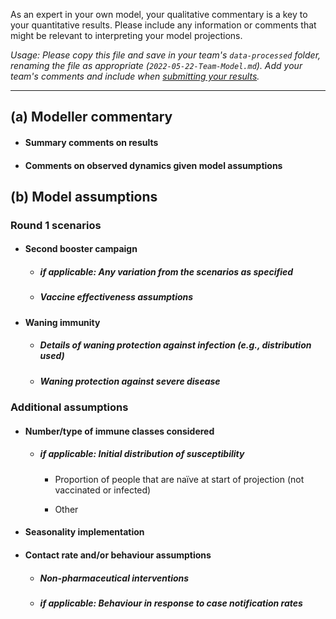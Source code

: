 As an expert in your own model, your qualitative commentary is a key to your quantitative results. Please include any information or comments that might be relevant to interpreting your model projections. 

_Usage: Please copy this file and save in your team's `data-processed` folder, renaming the file as appropriate (`2022-05-22-Team-Model.md`). Add your team's comments and include when [submitting your results](https://github.com/covid19-forecast-hub-europe/covid19-scenario-hub-europe/wiki/Submission-via-GitHub)._

---

## (a) Modeller commentary

- #### Summary comments on results

- #### Comments on observed dynamics given model assumptions

## (b) Model assumptions

### Round 1 scenarios

- #### Second booster campaign

   - ##### _if applicable:_ Any variation from the scenarios as specified

   - ##### Vaccine effectiveness assumptions

- #### Waning immunity 

   - ##### Details of waning protection against infection (e.g., distribution used)
   
   - ##### Waning protection against severe disease

### Additional assumptions

- #### Number/type of immune classes considered

   - ##### _if applicable:_ Initial distribution of susceptibility

      - Proportion of people that are naïve at start of projection (not vaccinated or infected)

      - Other

- #### Seasonality implementation

- #### Contact rate and/or behaviour assumptions

   - ##### Non-pharmaceutical interventions

   - ##### _if applicable:_ Behaviour in response to case notification rates
